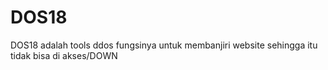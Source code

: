 # DOS18
DOS18 adalah tools ddos fungsinya untuk membanjiri website sehingga itu tidak bisa di akses/DOWN
